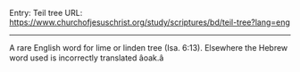 Entry: Teil tree
URL: https://www.churchofjesuschrist.org/study/scriptures/bd/teil-tree?lang=eng

---

A rare English word for lime or linden tree (Isa. 6:13). Elsewhere the Hebrew word used is incorrectly translated âoak.â
